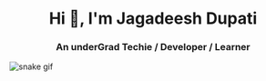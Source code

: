 <h1 align="center">Hi 👋, I'm Jagadeesh Dupati</h1>
<h3 align="center">An underGrad Techie / Developer / Learner </h3>

<!--
**JagadeeshJD/JagadeeshJD** is a ✨ _special_ ✨ repository because its `README.md` (this file) appears on your GitHub profile.

Here are some ideas to get you started:

- 🔭 I’m currently working on ...
- 🌱 I’m currently learning ...
- 👯 I’m looking to collaborate on ...
- 🤔 I’m looking for help with ...
- 💬 Ask me about ...
- 📫 How to reach me: ...
- 😄 Pronouns: ...
- ⚡ Fun fact: ...
-->
![snake gif](https://github.com/YOUR_USERNAME/YOUR_USERNAME/blob/output/github-contribution-grid-snake.gif)
